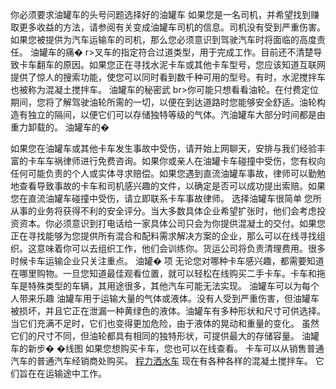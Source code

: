 你必须要求油罐车的头号问题选择好的油罐车
如果您是一名司机，并希望找到赚取更多收益的方法，请参阅有关变成油罐车司机的信息。司机没有受到严重伤害。如果您被提供为汽车运输车的司机，那么您必须意识到驾驶汽车时将面临的高度责任。
油罐车的痛�
r\>叉车的指定符合过道类型，用于完成工作。目前还不清楚导致卡车翻车的原因。如果您正在寻找水泥卡车或其他卡车型号，您应该知道互联网提供了惊人的搜索功能，使您可以同时看到数千种可用的型号。有时，水泥搅拌车也被称为混凝土搅拌车。
油罐车的秘密武
br\>你可能只想看看油轮。在付费定位期间，您将了解驾驶油轮所需的一切，以便在到达道路时您能够安全舒适。油轮构造有独立的隔间，以便它们可以存储独特等级的气体。汽油罐车大部分时间都是由重力卸载的。
油罐车的�

如果您在油罐车或其他卡车发生事故中受伤，请开始上网聊天，安排与我们经验丰富的卡车车祸律师进行免费咨询。如果你或亲人在油罐卡车碰撞中受伤，您有权向任何可能负责的个人或实体寻求赔偿。如果您遇到直流油罐车事故，律师可以勤勉地查看导致事故的卡车和司机感兴趣的文件，以确定是否可以成功提出索赔。如果您在直流油罐车碰撞中受伤，请立即联系卡车事故律师。
选择油罐车很简单
您所从事的业务将获得不利的安全评分。当大多数具体企业希望扩张时，他们会考虑投资资本。你必须意识到打电话给一家具体公司只会为你提供混凝土的交付。如果您正在寻找能够为您提供所有混合和配料需求解决方案的企业，那么可以在线寻找组织。这意味着你可以去组织工作，他们会训练你。货运公司将负责清理费用。很多时候卡车运输企业只关注重点。
油罐�
项
无论您对哪种卡车感兴趣，都需要知道在哪里购物。一旦您知道最佳观看位置，就可以轻松在线购买二手卡车。卡车和拖车是特殊类型的车辆，其用途很多，其他汽车可能无法实现。
油罐车可以为每个人带来乐趣
油罐车用于运输大量的气体或液体。没有人受到严重伤害，但油罐车被损坏，并且它正在泄漏一种黄绿色的液体。油罐车有多种形状和尺寸可供选择。当它们充满不足时，它们也变得更加危险，由于液体的晃动和重量的变化。
虽然它们的尺寸不同，但油轮都具有相同的独特形状，可提供最大的存储容量。
油罐车的新步�
�线图
如果您想购买卡车，您也可以在线查看。 卡车可以从销售普通汽车的普通汽车经销商处购买。
[程力洒水车](http://www.clyfc.com/) 现在有各种各样的混凝土搅拌车。 它们旨在在运输途中工作。